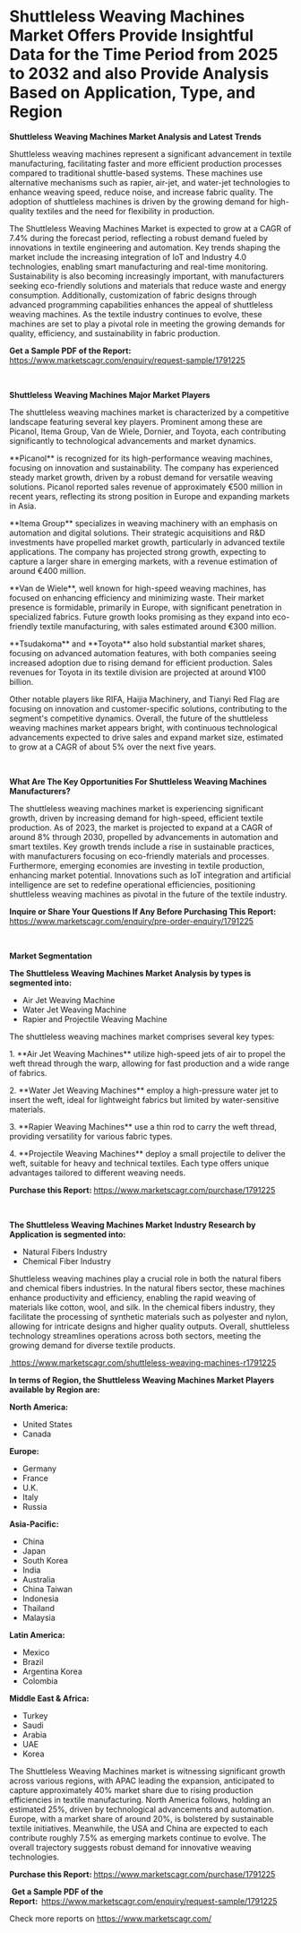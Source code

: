 <p><h1>Shuttleless Weaving Machines Market Offers Provide Insightful Data for the Time Period from 2025 to 2032 and also Provide Analysis Based on Application, Type, and Region</h1></p><p><strong>Shuttleless Weaving Machines Market Analysis and Latest Trends</strong></p>
<p><p>Shuttleless weaving machines represent a significant advancement in textile manufacturing, facilitating faster and more efficient production processes compared to traditional shuttle-based systems. These machines use alternative mechanisms such as rapier, air-jet, and water-jet technologies to enhance weaving speed, reduce noise, and increase fabric quality. The adoption of shuttleless machines is driven by the growing demand for high-quality textiles and the need for flexibility in production.</p><p>The Shuttleless Weaving Machines Market is expected to grow at a CAGR of 7.4% during the forecast period, reflecting a robust demand fueled by innovations in textile engineering and automation. Key trends shaping the market include the increasing integration of IoT and Industry 4.0 technologies, enabling smart manufacturing and real-time monitoring. Sustainability is also becoming increasingly important, with manufacturers seeking eco-friendly solutions and materials that reduce waste and energy consumption. Additionally, customization of fabric designs through advanced programming capabilities enhances the appeal of shuttleless weaving machines. As the textile industry continues to evolve, these machines are set to play a pivotal role in meeting the growing demands for quality, efficiency, and sustainability in fabric production.</p></p>
<p><strong>Get a Sample PDF of the Report:&nbsp;</strong> <a href="https://www.marketscagr.com/enquiry/request-sample/1791225?utm_campaign=2301&utm_medium=2&utm_source=Github&utm_content=ia&utm_term=18022025&utm_id=shuttleless-weaving-machines">https://www.marketscagr.com/enquiry/request-sample/1791225</a></p>
<p>&nbsp;</p>
<p><strong>Shuttleless Weaving Machines Major Market Players</strong></p>
<p><p>The shuttleless weaving machines market is characterized by a competitive landscape featuring several key players. Prominent among these are Picanol, Itema Group, Van de Wiele, Dornier, and Toyota, each contributing significantly to technological advancements and market dynamics.</p><p>**Picanol** is recognized for its high-performance weaving machines, focusing on innovation and sustainability. The company has experienced steady market growth, driven by a robust demand for versatile weaving solutions. Picanol reported sales revenue of approximately €500 million in recent years, reflecting its strong position in Europe and expanding markets in Asia.</p><p>**Itema Group** specializes in weaving machinery with an emphasis on automation and digital solutions. Their strategic acquisitions and R&D investments have propelled market growth, particularly in advanced textile applications. The company has projected strong growth, expecting to capture a larger share in emerging markets, with a revenue estimation of around €400 million.</p><p>**Van de Wiele**, well known for high-speed weaving machines, has focused on enhancing efficiency and minimizing waste. Their market presence is formidable, primarily in Europe, with significant penetration in specialized fabrics. Future growth looks promising as they expand into eco-friendly textile manufacturing, with sales estimated around €300 million.</p><p>**Tsudakoma** and **Toyota** also hold substantial market shares, focusing on advanced automation features, with both companies seeing increased adoption due to rising demand for efficient production. Sales revenues for Toyota in its textile division are projected at around ¥100 billion.</p><p>Other notable players like RIFA, Haijia Machinery, and Tianyi Red Flag are focusing on innovation and customer-specific solutions, contributing to the segment's competitive dynamics. Overall, the future of the shuttleless weaving machines market appears bright, with continuous technological advancements expected to drive sales and expand market size, estimated to grow at a CAGR of about 5% over the next five years.</p></p>
<p>&nbsp;</p>
<p><strong>What Are The Key Opportunities For Shuttleless Weaving Machines Manufacturers?</strong></p>
<p><p>The shuttleless weaving machines market is experiencing significant growth, driven by increasing demand for high-speed, efficient textile production. As of 2023, the market is projected to expand at a CAGR of around 8% through 2030, propelled by advancements in automation and smart textiles. Key growth trends include a rise in sustainable practices, with manufacturers focusing on eco-friendly materials and processes. Furthermore, emerging economies are investing in textile production, enhancing market potential. Innovations such as IoT integration and artificial intelligence are set to redefine operational efficiencies, positioning shuttleless weaving machines as pivotal in the future of the textile industry.</p></p>
<p><strong>Inquire or Share Your Questions If Any Before Purchasing This Report:</strong> <a href="https://www.marketscagr.com/enquiry/pre-order-enquiry/1791225?utm_campaign=2301&utm_medium=2&utm_source=Github&utm_content=ia&utm_term=18022025&utm_id=shuttleless-weaving-machines">https://www.marketscagr.com/enquiry/pre-order-enquiry/1791225</a></p>
<p>&nbsp;</p>
<p><strong>Market Segmentation</strong></p>
<p><strong>The Shuttleless Weaving Machines Market Analysis by types is segmented into:</strong></p>
<p><ul><li>Air Jet Weaving Machine</li><li>Water Jet Weaving Machine</li><li>Rapier and Projectile Weaving Machine</li></ul></p>
<p><p>The shuttleless weaving machines market comprises several key types: </p><p>1. **Air Jet Weaving Machines** utilize high-speed jets of air to propel the weft thread through the warp, allowing for fast production and a wide range of fabrics. </p><p>2. **Water Jet Weaving Machines** employ a high-pressure water jet to insert the weft, ideal for lightweight fabrics but limited by water-sensitive materials. </p><p>3. **Rapier Weaving Machines** use a thin rod to carry the weft thread, providing versatility for various fabric types. </p><p>4. **Projectile Weaving Machines** deploy a small projectile to deliver the weft, suitable for heavy and technical textiles. Each type offers unique advantages tailored to different weaving needs.</p></p>
<p><strong>Purchase this Report:&nbsp;</strong><a href="https://www.marketscagr.com/purchase/1791225?utm_campaign=2301&utm_medium=2&utm_source=Github&utm_content=ia&utm_term=18022025&utm_id=shuttleless-weaving-machines">https://www.marketscagr.com/purchase/1791225</a></p>
<p>&nbsp;</p>
<p><strong>The Shuttleless Weaving Machines Market Industry Research by Application is segmented into:</strong></p>
<p><ul><li>Natural Fibers Industry</li><li>Chemical Fiber Industry</li></ul></p>
<p><p>Shuttleless weaving machines play a crucial role in both the natural fibers and chemical fibers industries. In the natural fibers sector, these machines enhance productivity and efficiency, enabling the rapid weaving of materials like cotton, wool, and silk. In the chemical fibers industry, they facilitate the processing of synthetic materials such as polyester and nylon, allowing for intricate designs and higher quality outputs. Overall, shuttleless technology streamlines operations across both sectors, meeting the growing demand for diverse textile products.</p></p>
<p><a href="https://www.marketscagr.com/shuttleless-weaving-machines-r1791225?utm_campaign=2301&utm_medium=2&utm_source=Github&utm_content=ia&utm_term=18022025&utm_id=shuttleless-weaving-machines">&nbsp;https://www.marketscagr.com/shuttleless-weaving-machines-r1791225</a></p>
<p><strong>In terms of Region, the Shuttleless Weaving Machines Market Players available by Region are:</strong></p>
<p>
    <p> <strong> North America: </strong>
        <ul>
            <li>United States</li>
            <li>Canada</li>
        </ul>
        </p> 
    <p> <strong> Europe: </strong>
        <ul>
            <li>Germany</li>
            <li>France</li>
            <li>U.K.</li>
            <li>Italy</li>
            <li>Russia</li>
        </ul>
        </p> 
    <p> <strong> Asia-Pacific: </strong>
        <ul>
            <li>China</li>
            <li>Japan</li>
            <li>South Korea</li>
            <li>India</li>
            <li>Australia</li>
            <li>China Taiwan</li>
            <li>Indonesia</li>
            <li>Thailand</li>
            <li>Malaysia</li>
        </ul>
        </p> 
    <p> <strong> Latin America: </strong>
        <ul>
            <li>Mexico</li>
            <li>Brazil</li>
            <li>Argentina Korea</li>
            <li>Colombia</li>
        </ul>
        </p> 
    <p> <strong> Middle East & Africa: </strong>
        <ul>
            <li>Turkey</li>
            <li>Saudi</li>
            <li>Arabia</li>
            <li>UAE</li>
            <li>Korea</li>
        </ul>
    </p>
    </p>
<p><p>The Shuttleless Weaving Machines market is witnessing significant growth across various regions, with APAC leading the expansion, anticipated to capture approximately 40% market share due to rising production efficiencies in textile manufacturing. North America follows, holding an estimated 25%, driven by technological advancements and automation. Europe, with a market share of around 20%, is bolstered by sustainable textile initiatives. Meanwhile, the USA and China are expected to each contribute roughly 7.5% as emerging markets continue to evolve. The overall trajectory suggests robust demand for innovative weaving technologies.</p></p>
<p><strong>Purchase this Report: </strong><a href="https://www.marketscagr.com/purchase/1791225?utm_campaign=2301&utm_medium=2&utm_source=Github&utm_content=ia&utm_term=18022025&utm_id=shuttleless-weaving-machines">https://www.marketscagr.com/purchase/1791225</a></p>
<p>&nbsp;<strong>Get a Sample PDF of the Report:&nbsp;&nbsp;</strong><a href="https://www.marketscagr.com/enquiry/request-sample/1791225?utm_campaign=2301&utm_medium=2&utm_source=Github&utm_content=ia&utm_term=18022025&utm_id=shuttleless-weaving-machines">https://www.marketscagr.com/enquiry/request-sample/1791225</a></p>
<p><strong></strong></p>
<p>Check more reports on <a href="https://www.marketscagr.com/?utm_campaign=2301&utm_medium=2&utm_source=Github&utm_content=ia&utm_term=18022025&utm_id=shuttleless-weaving-machines">https://www.marketscagr.com/</a></p>